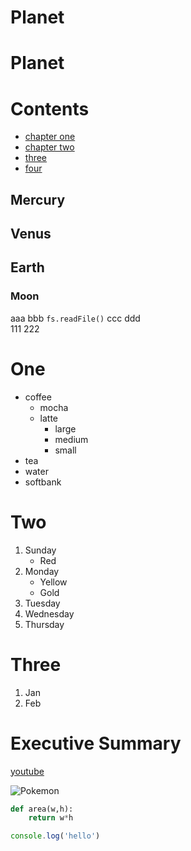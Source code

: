 # Planet
<h1>Planet</h1>

# Contents  
* [chapter one](#one)
* [chapter two](#two)
* [three](#three)
* [four](#executive-summary)
 
## Mercury
## Venus
## Earth
### Moon

aaa bbb `fs.readFile()` ccc ddd  
111 222

# One
- coffee  
    * mocha
    * latte  
        * large
        * medium
        * small
- tea
- water
- softbank 

# Two 
1. Sunday
    * Red
1. Monday
    * Yellow
    * Gold
1. Tuesday
7. Wednesday
1. Thursday

# Three
1. Jan
2. Feb 

# Executive Summary
[youtube](https://youtube.com)

![Pokemon](https://assets.pokemon.com/assets/cms2/img/pokedex/full/032.png)

```Python
def area(w,h):
    return w*h
```

```js
console.log('hello')
```